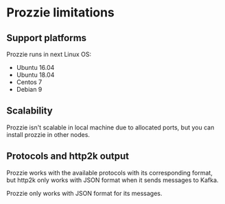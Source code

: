 ---
---

# Prozzie limitations

## Support platforms

Prozzie runs in next Linux OS:

- Ubuntu 16.04
- Ubuntu 18.04
- Centos 7
- Debian 9

## Scalability

Prozzie isn't scalable in local machine due to allocated ports, but you can install prozzie in other nodes.

## Protocols and http2k output

Prozzie works with the available protocols with its corresponding format, but http2k only works with JSON format when it sends messages to Kafka.

Prozzie only works with JSON format for its messages.
